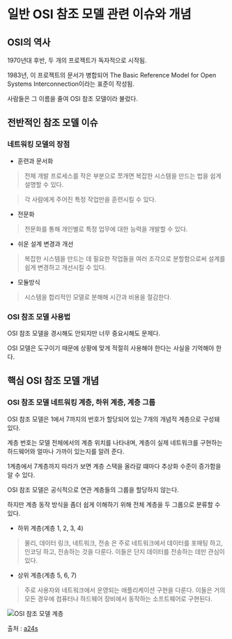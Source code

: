 # 일반 OSI 참조 모델 관련 이슈와 개념

## OSI의 역사

1970년대 후반, 두 개의 프로젝트가 독자적으로 시작됨.

1983년, 이 프로젝트의 문서가 병합되어 The Basic Reference Model for Open Systems Interconnection이라는 표준이 작성됨.

사람들은 그 이름을 줄여 OSI 참조 모델이라 불렀다.

## 전반적인 참조 모델 이슈

### 네트워킹 모델의 장점

* 훈련과 문서화
> 전체 개발 프로세스를 작은 부분으로 쪼개면 복잡한 시스템을 만드는 법을 쉽게 설명할 수 있다.

> 각 사람에게 주어진 특정 작업만을 훈련시킬 수 있다.

* 전문화
>전문화를 통해 개인별로 특정 업무에 대한 능력을 개발할 수 있다.

* 쉬운 설계 변경과 개선
>복잡한 시스템을 만드는 데 필요한 작업들을 여러 조각으로 분할함으로써 설계를 쉽게 변경하고 개선시킬 수 있다.

* 모듈방식
>시스템을 합리적인 모델로 분해해 시간과 비용을 절감한다.

### OSI 참조 모델 사용법

OSI 참조 모델을 경시해도 안되지만 너무 중요시해도 문제다.

OSI 모델은 도구이기 때문에 상황에 맞게 적절히 사용해야 한다는 사실을 기억해야 한다.

## 핵심 OSI 참조 모델 개념

### OSI 참조 모델 네트워킹 계층, 하위 계층, 계층 그룹

OSI 참조 모델은 1에서 7까지의 번호가 할당되어 있는 7개의 개념적 계층으로 구성돼 있다.

계층 번호는 모델 전체에서의 계층 위치를 나타내며, 계층이 실제 네트워크를 구현하는 하드웨어와 얼마나 가까이 있는지를 알려 준다.

1계층에서 7계층까지 따라가 보면 계층 스택을 올라갈 떄마다 추상화 수준이 증가함을 알 수 있다.

OSI 참조 모델은 공식적으로 연관 계층들의 그룹을 할당하지 않는다.

하지만 계층 동작 방식을 좀더 쉽게 이해하기 위해 전체 계층을 두 그룹으로 분류할 수 있다.

* 하위 계층(계층 1, 2, 3, 4)
> 물리, 데이터 링크, 네트워크, 전송 은 주로 네트워크에서 데이터를 포매팅 하고, 인코딩 하고, 전송하는 것을 다룬다. 이들은 단지 데이터를 전송하는 데만 관심이 있다.

* 상위 계층(계층 5, 6, 7)
>주로 사용자와 네트워크에서 운영되는 애플리케이션 구현을 다룬다. 이들은 거의 모든 경우에 컴퓨터나 하드웨어 장비에서 동작하는 소프트웨어로 구현된다.

![OSI 참조 모델 계층](http://www.a24s.com/data/jeongbotongsinhakseub/jbts/images/p26.jpg)

출처 : [a24s](http://www.a24s.com/data/jeongbotongsinhakseub/jbts/contents/ch2-4.htm)